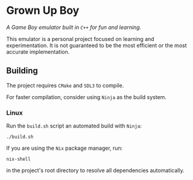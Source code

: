 # Grown Up Boy

*A Game Boy emulator built in `C++` for fun and learning.*

This emulator is a personal project focused on learning and experimentation. It is not guaranteed to be the most efficient or the most accurate implementation.


## Building
The project requires `CMake` and `SDL3` to compile.

For faster compilation, consider using `Ninja` as the build system.

### Linux

Run the `build.sh` script an automated build with `Ninja`:

```
./build.sh
```

If you are using the `Nix` package manager, run: 

```
nix-shell
```

in the project's root directory to resolve all dependencies automatically.
